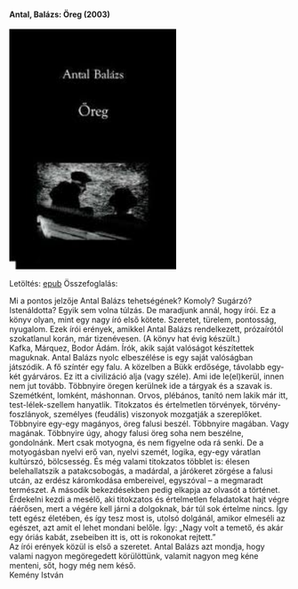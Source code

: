 #### <a name="id_1203">Antal, Balázs: Öreg (2003)</a>
<img src="https://github.com/BercziSandor/calibre_lib/raw/main/Antal%2C%20Balazs/Oreg%20%281203%29/cover.jpg" alt="cover" width="300"/>

Letöltés: [epub](https://github.com/BercziSandor/calibre_lib/raw/main/Antal%2C%20Balazs/Oreg%20%281203%29/Oreg%20-%20Antal%2C%20Balazs.epub)
Összefoglalás:
<div>
<p>Mi ​a pontos jelzője Antal Balázs tehetségének? Komoly? Sugárzó? Istenáldotta? Egyik sem volna túlzás. De maradjunk annál, hogy írói. Ez a könyv olyan, mint egy nagy író első kötete. Szeretet, türelem, pontosság, nyugalom. Ezek írói erények, amikkel Antal Balázs rendelkezett, prózaírótól szokatlanul korán, már tizenévesen. (A könyv hat évig készült.)<br>Kafka, Márquez, Bodor Ádám. Írók, akik saját valóságot készítettek maguknak. Antal Balázs nyolc elbeszélése is egy saját valóságban játszódik. A fő színtér egy falu. A közelben a Bükk erdősége, távolabb egy-két gyárváros. Ez itt a civilizáció alja (vagy széle). Ami ide le(el)kerül, innen nem jut tovább. Többnyire öregen kerülnek ide a tárgyak és a szavak is. Szemétként, lomként, máshonnan. Orvos, plébános, tanító nem lakik már itt, test-lélek-szellem hanyatlik. Titokzatos és értelmetlen törvények, törvény-foszlányok, személyes (feudális) viszonyok mozgatják a szereplőket.<br>Többnyire egy-egy magányos, öreg falusi beszél. Többnyire magában. Vagy magának. Többnyire úgy, ahogy falusi öreg soha nem beszélne, gondolnánk. Mert csak motyogna, és nem figyelne oda rá senki. De a motyogásban nyelvi erő van, nyelvi szemét, logika, egy-egy váratlan kultúrszó, bölcsesség. És még valami titokzatos többlet is: élesen belehallatszik a patakcsobogás, a madárdal, a járókeret zörgése a falusi utcán, az erdész káromkodása embereivel, egyszóval – a megmaradt természet. A második bekezdésekben pedig elkapja az olvasót a történet. Érdekelni kezdi a mesélő, aki titokzatos és értelmetlen feladatokat hajt végre ráérősen, mert a végére kell járni a dolgoknak, bár túl sok értelme nincs. Így tett egész életében, és így tesz most is, utolsó dolgánál, amikor elmeséli az egészet, azt amit el lehet mondani belőle. Így: „Nagy volt a temető, és akár egy óriás kabát, zsebeiben itt is, ott is rokonokat rejtett.”<br>Az írói erények közül is első a szeretet. Antal Balázs azt mondja, hogy valami nagyon megöregedett körülöttünk, valamit nagyon meg kéne menteni, sőt, hogy még nem késő.<br>Kemény István</p></div>

